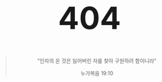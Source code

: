 <center>
<h1 style="font-size: 6em;">404</h1>
</center>

<center>                                                                        
<blockquote class="blockquote text-center">
    <p class="mb-0">"인자의 온 것은 잃어버린 자를 찾아 구원하려 함이니라"</p>
<footer class="blockquote-footer">누가복음 19:10</footer> 
</blockquote>                                                               
</center>
